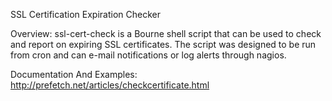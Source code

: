 SSL Certification Expiration Checker

Overview: ssl-cert-check is a Bourne shell script that can be used to check and report
          on expiring SSL certificates. The script was designed to be run from cron and
          can e-mail notifications or log alerts through nagios.  

Documentation And Examples: http://prefetch.net/articles/checkcertificate.html
